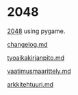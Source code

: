 # 2048

[2048](https://en.wikipedia.org/wiki/2048_(video_game)) using pygame. 

[changelog.md](https://github.com/irismayigyu/ot-harjoitustyo/blob/master/2048-peli/dokumentaatio/changelog.md)

[tyoaikakirjanpito.md](https://github.com/irismayigyu/ot-harjoitustyo/blob/master/2048-peli/dokumentaatio/tyoaikakirjanpito.md)

[vaatimusmaarittely.md](https://github.com/irismayigyu/ot-harjoitustyo/blob/master/2048-peli/dokumentaatio/vaatimusmaarittely.md) 

[arkkitehtuuri.md](https://github.com/irismayigyu/ot-harjoitustyo/blob/master/2048-peli/dokumentaatio/arkkitehtuuri.md)



